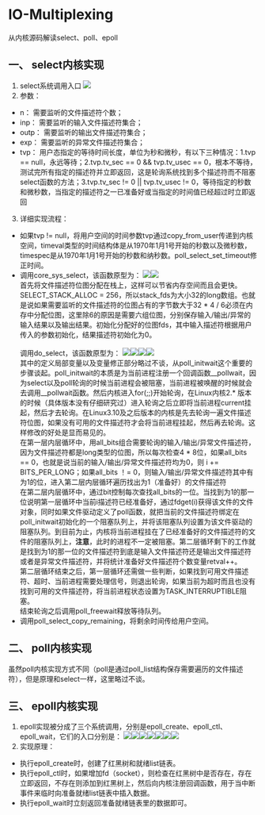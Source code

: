 # IO-Multiplexing
从内核源码解读select、poll、epoll
## 一、 select内核实现
1. select系统调用入口
![](select/1.jpg)
2. 参数：
 - n： 需要监听的文件描述符个数；
 - inp： 需要监听的输入文件描述符集合；
 - outp： 需要监听的输出文件描述符集合；
 - exp： 需要监听的异常文件描述符集合；
 - tvp： 用户态指定的等待时间长度，单位为秒和微秒，有以下三种情况：1.tvp == null，永远等待；2.tvp.tv_sec == 0 && tvp.tv_usec == 0，根本不等待，测试完所有指定的描述符并立即返回，这是轮询系统找到多个描述符而不阻塞select函数的方法；3.tvp.tv_sec != 0 || tvp.tv_usec != 0，等待指定的秒数和微秒数，当指定的描述符之一已准备好或当指定的时间值已经超过时立即返回
3. 详细实现流程：
 - 如果tvp != null，将用户空间的时间参数tvp通过copy_from_user传递到内核空间，timeval类型的时间结构体是从1970年1月1号开始的秒数以及微秒数，timespec是从1970年1月1号开始的秒数和纳秒数。poll_select_set_timeout修正时间。
 - 调用core_sys_select，该函数原型为：
 ![](select/2.jpg)![](select/3.jpg)<br/>
 首先将文件描述符位图分配在栈上，这样可以节省内存空间而且会更快。SELECT_STACK_ALLOC = 256，所以stack_fds为大小32的long数组。也就是说如果需要监听的文件描述符的位图占有的字节数大于32 * 4 / 6必须在内存中分配位图，这里除6的原因是需要六组位图，分别保存输入/输出/异常的输入结果以及输出结果。初始化分配好的位图fds，其中输入描述符根据用户传入的参数初始化，结果描述符初始化为0。<br/><br/>
 调用do_select，该函数原型为：
 ![](select/4.jpg)![](select/5.jpg)![](select/6.jpg)![](select/7.jpg)<br/>
 其中的定义局部变量以及变量修正部分略过不谈，从poll_initwait这个重要的步骤谈起。poll_initwait的本质是为当前进程注册一个回调函数__pollwait，因为select以及poll轮询的时候当前进程会被阻塞，当前进程被唤醒的时候就会去调用__pollwait函数。然后内核进入for(;;)开始轮询，在Linux内核2.* 版本的时候（具体版本没有仔细研究过）进入轮询之后立即将当前进程current挂起，然后才去轮询。在Linux3.10及之后版本的内核是先去轮询一遍文件描述符位图，如果没有可用的文件描述符才会将当前进程挂起，然后再去轮询。这样修改的好处是显而易见的。<br/>
 在第一层内层循环中，用all_bits组合需要轮询的输入/输出/异常文件描述符，因为文件描述符都是long类型的位图，所以每次检查4 * 8位，如果all_bits == 0，也就是说当前的输入/输出/异常文件描述符均为0，则 i += BITS_PER_LONG；如果all_bits ！= 0，则输入/输出/异常文件描述符其中有为1的位，进入第二层内层循环遍历找出为1（准备好）的文件描述符<br/>
 在第二层内层循环中，通过bit控制每次查找all_bits的一位。当找到为1的那一位说明第一层循环中当前i描述符已经准备好，通过fdget(i)获得该文件的文件对象，同时如果文件驱动定义了poll函数，就把当前的文件描述符绑定在poll_initwait初始化的一个阻塞队列上，并将该阻塞队列设置为该文件驱动的阻塞队列。到目前为止，内核将当前进程挂在了已经准备好的文件描述符的文件的阻塞队列上，**注意**，此时的进程不一定被阻塞。第二层循环剩下的工作就是找到为1的那一位的文件描述符到底是输入文件描述符还是输出文件描述符或者是异常文件描述符，并将统计准备好文件描述符个数变量retval++。<br/>
 第二层循环结束之后，第一层循环还需做一些判断，如果找到可用文件描述符、超时、当前进程需要处理信号，则退出轮询，如果当前为超时而且也没有找到可用的文件描述符，将当前进程状态设置为TASK_INTERRUPTIBLE阻塞。<br/>
 结束轮询之后调用poll_freewait释放等待队列。
 - 调用poll_select_copy_remaining，将剩余时间传给用户空间。<br/>
## 二、 poll内核实现
虽然poll内核实现方式不同（poll是通过poll_list结构保存需要遍历的文件描述符），但是原理和select一样，这里略过不谈。<br/>
## 三、 epoll内核实现
1. epoll实现被分成了三个系统调用，分别是epoll_create、epoll_ctl、epoll_wait，它们的入口分别是：
 ![](select/epoll1.jpg)![](select/epoll2.jpg)![](select/epoll3.jpg)![](select/epoll4.jpg)![](select/epoll5.jpg)![](select/epoll6.jpg)![](select/epoll7.jpg)
2. 实现原理：
 - 执行epoll_create时，创建了红黑树和就绪list链表。
 - 执行epoll_ctl时，如果增加fd（socket），则检查在红黑树中是否存在，存在立即返回，不存在则添加到红黑树上，然后向内核注册回调函数，用于当中断事件来临时向准备就绪list链表中插入数据。
 - 执行epoll_wait时立刻返回准备就绪链表里的数据即可。